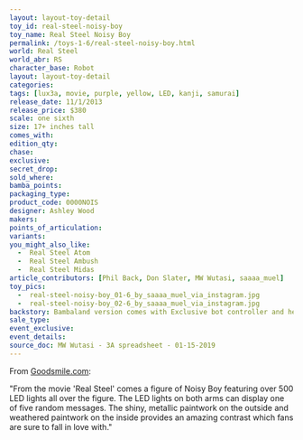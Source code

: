 ```yaml
---
layout: layout-toy-detail 
toy_id: real-steel-noisy-boy
toy_name: Real Steel Noisy Boy
permalink: /toys-1-6/real-steel-noisy-boy.html
world: Real Steel
world_abr: RS
character_base: Robot
layout: layout-toy-detail
categories: 
tags: [lux3a, movie, purple, yellow, LED, kanji, samurai]
release_date: 11/1/2013
release_price: $380 
scale: one sixth
size: 17+ inches tall
comes_with: 
edition_qty: 
chase: 
exclusive: 
secret_drop: 
sold_where: 
bamba_points: 
packaging_type: 
product_code: 0000NOIS
designer: Ashley Wood
makers: 
points_of_articulation: 
variants: 
you_might_also_like: 
  -  Real Steel Atom
  -  Real Steel Ambush
  -  Real Steel Midas
article_contributors: [Phil Back, Don Slater, MW Wutasi, saaaa_muel]
toy_pics: 
  -  real-steel-noisy-boy_01-6_by_saaaa_muel_via_instagram.jpg
  -  real-steel-noisy-boy_02-6_by_saaaa_muel_via_instagram.jpg
backstory: Bambaland version comes with Exclusive bot controller and headset
sale_type: 
event_exclusive: 
event_details: 
source_doc: MW Wutasi - 3A spreadsheet - 01-15-2019
---
```

From <a href="https://www.goodsmile.info/en/product/4120/Real+Steel+Noisy+Boy.html" target="_blank">Goodsmile.com</a>:

"From the movie 'Real Steel' comes a figure of Noisy Boy featuring over 500 LED lights all over the figure. The LED lights on both arms can display one of five random messages. The shiny, metallic paintwork on the outside and weathered paintwork on the inside provides an amazing contrast which fans are sure to fall in love with."


